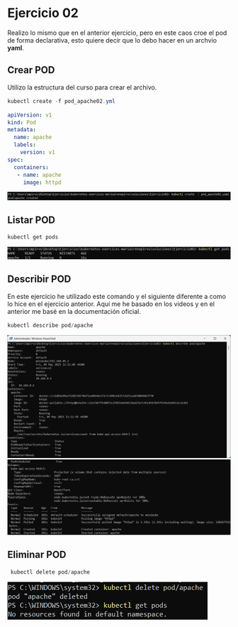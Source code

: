 # Ejercicio 02
Realizo lo mismo que en el anterior ejercicio, pero en este caos croe el pod de forma declarativa, esto quiere decir que lo debo hacer en un archvio **yaml**.

## Crear POD
Utilizo la estructura del curso para crear el archivo. 
```powershell
kubectl create -f pod_apache02.yml
```
```yaml
apiVersion: v1
kind: Pod
metadata:
  name: apache
  labels:
    version: v1
spec:
  containers:
   - name: apache
     image: httpd

```

<img src="../../auxiliar/ej2.png">

## Listar POD
```powershell
kubectl get pods
```
<img src="../../auxiliar/ej2.1.png">


## Describir POD
En este ejercicio he utilizado este comando y el siguiente diferente a como lo hice en el ejercicio anterior. Aquí me he basado en los videos y en el anterior me basé en la documentación oficial. 
```powershell
kubectl describe pod/apache
```
<img src="../../auxiliar/ej2.2.png">
<img src="../../auxiliar/ej2.3.png">

## Eliminar POD
```powershell
 kubectl delete pod/apache 
```
<img src="../../auxiliar/ej2.4.png">